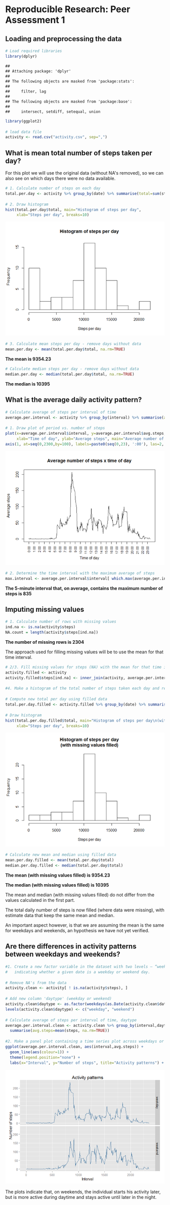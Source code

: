 # Reproducible Research: Peer Assessment 1


## Loading and preprocessing the data


```r
# Load required libraries
library(dplyr)
```

```
## 
## Attaching package: 'dplyr'
## 
## The following objects are masked from 'package:stats':
## 
##     filter, lag
## 
## The following objects are masked from 'package:base':
## 
##     intersect, setdiff, setequal, union
```

```r
library(ggplot2)

# load data file
activity <- read.csv("activity.csv", sep=",")
```

## What is mean total number of steps taken per day?

For this plot we will use the original data (without NA's removed), so we can also see on which days there were no data available.


```r
# 1. Calculate number of steps on each day
total.per.day <- activity %>% group_by(date) %>% summarise(total=sum(steps, na.rm=TRUE))

# 2. Draw histogram
hist(total.per.day$total, main="Histogram of steps per day", 
     xlab="Steps per day", breaks=10)
```

![](PA1_template_files/figure-html/unnamed-chunk-2-1.png) 

```r
# 3. Calculate mean steps per day - remove days without data
mean.per.day <- mean(total.per.day$total, na.rm=TRUE)
```
**The mean is 9354.23**


```r
# Calculate median steps per day - remove days without data
median.per.day <- median(total.per.day$total, na.rm=TRUE)
```
**The median is 10395**

## What is the average daily activity pattern?


```r
# Calculate average of steps per interval of time
average.per.interval <- activity %>% group_by(interval) %>% summarise(avg.steps=mean(steps, na.rm=TRUE))

# 1. Draw plot of period vs. number of steps
plot(x=average.per.interval$interval, y=average.per.interval$avg.steps, type="l", xaxt="n",
     xlab="Time of day", ylab="Average steps", main="Average number of steps x time of day")
axis(1, at=seq(0,2300,by=100), labels=paste0(seq(0,23), ':00'), las=2, cex.axis=0.8)
```

![](PA1_template_files/figure-html/unnamed-chunk-4-1.png) 

```r
# 2. Determine the time interval with the maximum average of steps
max.interval <- average.per.interval$interval[ which.max(average.per.interval$avg.steps) ]
```
**The 5-minute interval that, on average, contains the maximum number of steps is 835**

## Imputing missing values

```r
# 1. Calculate number of rows with missing values
ind.na <- is.na(activity$steps)
NA.count = length(activity$steps[ind.na])
```
**The number of missing rows is 2304**

The approach used for filling missing values will be to use the mean for that time interval.


```r
# 2/3. Fill missing values for steps (NA) with the mean for that time interval
activity.filled <- activity
activity.filled$steps[ind.na] <- inner_join(activity, average.per.interval, by="interval")$avg.steps[ind.na]

#4. Make a histogram of the total number of steps taken each day and report the mean and median

# Compute new total per day using filled data
total.per.day.filled <- activity.filled %>% group_by(date) %>% summarise(total=sum(steps))

# Draw histogram
hist(total.per.day.filled$total, main="Histogram of steps per day\n(with missing values filled)", 
     xlab="Steps per day", breaks=10)
```

![](PA1_template_files/figure-html/unnamed-chunk-6-1.png) 

```r
# Calculate new mean and median using filled data
mean.per.day.filled <- mean(total.per.day$total)
median.per.day.filled <- median(total.per.day$total)
```

**The mean (with missing values filled) is 9354.23**

**The median (with missing values filled) is 10395**

The mean and median (with missing values filled) do not differ from the values calculated in the first part.

The total daily number of steps is now filled (where data were missing), with estimate data that keep the same mean and median.

An important aspect however, is that we are assuming the mean is the same for weekdays and weekends, an hypothesis we have not yet verified.

## Are there differences in activity patterns between weekdays and weekends?


```r
#1. Create a new factor variable in the dataset with two levels – “weekday” and “weekend” 
#   indicating whether a given date is a weekday or weekend day.

# Remove NA's from the data
activity.clean <- activity[ ! is.na(activity$steps), ]

# Add new column 'daytype' (weekday or weekend)
activity.clean$daytype <- as.factor(weekdays(as.Date(activity.clean$date)) %in% c("Saturday", "Sunday"))
levels(activity.clean$daytype) <- c("weekday", "weekend")

# Calculate average of steps per interval of time, daytype
average.per.interval.clean <- activity.clean %>% group_by(interval,daytype) %>% 
  summarise(avg.steps=mean(steps, na.rm=TRUE))

#2. Make a panel plot containing a time series plot across weekdays or weekends
ggplot(average.per.interval.clean, aes(interval,avg.steps)) + 
  geom_line(aes(colour=1)) +
  theme(legend.position="none") +
  labs(x="Interval", y="Number of steps", title="Activity patterns") + facet_grid(daytype~.)
```

![](PA1_template_files/figure-html/unnamed-chunk-7-1.png) 

The plots indicate that, on weekends, the individual starts his activity later, but is more active during daytime and stays active until later in the night.
